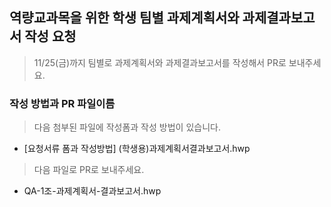 
## 역량교과목을 위한 학생 팀별 과제계획서와 과제결과보고서 작성 요청
 
 > 11/25(금)까지 팀별로 과제계획서와 과제결과보고서를 작성해서 PR로 보내주세요. 
 
### 작성 방법과 PR 파일이름

 > 다음 첨부된 파일에 작성폼과 작성 방법이 있습니다. 
   - [요청서류 폼과 작성방법] (학생용)과제계획서결과보고서.hwp
 > 다음 파일로 PR로 보내주세요. 
   - QA-1조-과제계획서-결과보고서.hwp

